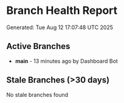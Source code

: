 # Branch Health Report
Generated: Tue Aug 12 17:07:48 UTC 2025

## Active Branches
- **main** - 13 minutes ago by Dashboard Bot

## Stale Branches (>30 days)
No stale branches found
